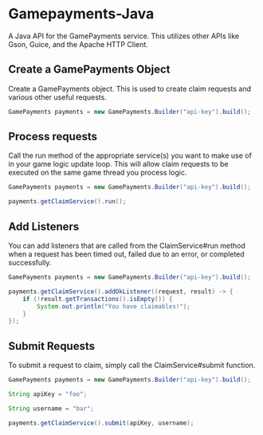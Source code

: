# Gamepayments-Java
A Java API for the GamePayments service. This utilizes other APIs like Gson, Guice, and the Apache HTTP Client.

## Create a GamePayments Object
Create a GamePayments object. This is used to create claim requests and various other useful requests.

```java
GamePayments payments = new GamePayments.Builder("api-key").build();
```

## Process requests
Call the run method of the appropriate service(s) you want to make use of in
 your game logic update loop. This will allow claim requests to be executed on the
 same game thread you process logic.

```java
GamePayments payments = new GamePayments.Builder("api-key").build();

payments.getClaimService().run();
```

## Add Listeners
You can add listeners that are called from the ClaimService#run method when a request has been
timed out, failed due to an error, or completed successfully. 

```java
GamePayments payments = new GamePayments.Builder("api-key").build();

payments.getClaimService().addOkListener((request, result) -> {
    if (!result.getTransactions().isEmpty()) {
        System.out.println("You have claimables!");
    }
});
```

## Submit Requests
To submit a request to claim, simply call the ClaimService#submit function.
```java
GamePayments payments = new GamePayments.Builder("api-key").build();

String apiKey = "foo";

String username = "bar";

payments.getClaimService().submit(apiKey, username);
```


